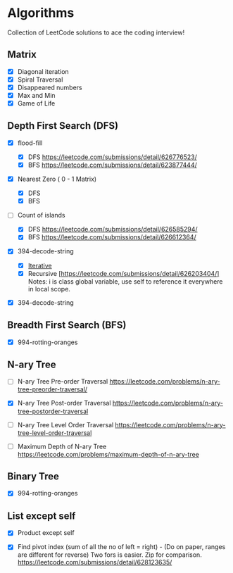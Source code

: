 # Algorithms
Collection of LeetCode solutions to ace the coding interview!

## Matrix
- [x] Diagonal iteration
- [x] Spiral Traversal
- [x] Disappeared numbers
- [x] Max and Min
- [x] Game of Life

## Depth First Search (DFS)
- [x] flood-fill
    - [x] DFS https://leetcode.com/submissions/detail/626776523/ 
    - [x] BFS https://leetcode.com/submissions/detail/623877444/

- [x] Nearest Zero ( 0 - 1 Matrix)
    - [x] DFS
    - [x] BFS 

- [ ] Count of islands
    - [x] DFS https://leetcode.com/submissions/detail/626585294/
    - [x] BFS https://leetcode.com/submissions/detail/626612364/ 

- [x] 394-decode-string
    - [x] [Iterative](https://leetcode.com/submissions/detail/626560301/)
    - [x] Recursive [https://leetcode.com/submissions/detail/626203404/] Notes: i is class global variable, use self to reference it everywhere in local scope. 

- [x] 394-decode-string

          
## Breadth First Search (BFS)
- [x] 994-rotting-oranges

## N-ary Tree
- [ ] N-ary Tree Pre-order Traversal https://leetcode.com/problems/n-ary-tree-preorder-traversal/
- [x] N-ary Tree Post-order Traversal https://leetcode.com/problems/n-ary-tree-postorder-traversal
- [ ] N-ary Tree Level Order Traversal https://leetcode.com/problems/n-ary-tree-level-order-traversal
- [ ] Maximum Depth of N-ary Tree https://leetcode.com/problems/maximum-depth-of-n-ary-tree


## Binary Tree
- [x] 994-rotting-oranges

## List except self
- [x] Product except self 
- [x] Find pivot index (sum of all the no of left = right) - (Do on paper, ranges are different for reverse) Two fors is easier. Zip for comparison.  https://leetcode.com/submissions/detail/628123635/


